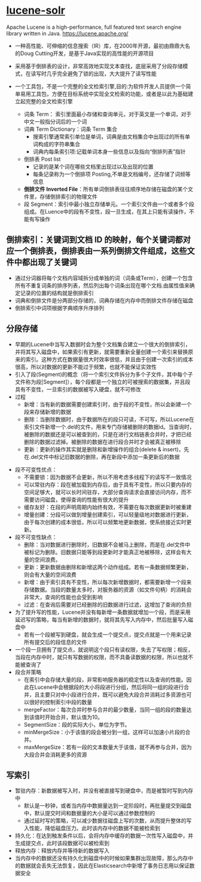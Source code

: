 # [lucene-solr](https://github.com/apache/lucene-solr)

Apache Lucene is a high-performance, full featured text search engine library written in Java. https://lucene.apache.org/

* 一种高性能、可伸缩的信息搜索（IR）库，在2000年开源，最初由鼎鼎大名的Doug Cutting开发，是基于Java实现的高性能的开源项目
* 采用基于倒排表的设计，非常高效地实现文本查找，底层采用了分段存储模式，在读写时几乎完全避免了锁的出现，大大提升了读写性能
* 一个工具包，不是一个完整的全文检索引擎,目的:为软件开发人员提供一个简单易用工具包，方便在目标系统中实现全文检索的功能，或者是以此为基础建立起完整的全文检索引擎

  * 词条 Term： 索引里面最小存储和查询单元，对于英文是一个单词，对于中文一般指分词后的一个词
  - 词典 Term Dictionary：词条 Term 集合
    + 搜索引擎通常索引单位是单词，词典是由文档集合中出现过的所有单词构成的字符串集合
    + 词典内每条索引项:记载单词本身一些信息以及指向“倒排列表”指针
  - 倒排表 Post list
    + 记录的是某个词在哪些文档里出现过以及出现的位置
    + 每条记录称为一个倒排项 Posting,不单是文档编号，还存储了词频等信息
  - **倒排文件 Inverted File**：所有单词倒排表往往顺序地存储在磁盘的某个文件里，存储倒排索引的物理文件
  - 段 Segment：索引中最小独立存储单元。一个索引文件由一个或者多个段组成。在Luence中的段有不变性，段一旦生成，在其上只能有读操作，不能有写操作

## 倒排索引：关键词到文档 ID 的映射，每个关键词都对应一个倒排表，倒排表由一系列倒排文件组成，这些文件中都出现了关键词

* 通过分词器将每个文档内容域拆分成单独的词（词条或Term），创建一个包含所有不重复词条的排序列表，然后列出每个词条出现在哪个文档.由属性值来确定记录的位置的结构就是倒排索引
* 词典和倒排文件是分两部分存储的，词典存储在内存中而倒排文件存储在磁盘
* 倒排索引中词项根据字典顺序升序排列

## 分段存储

  + 早期的Lucene中当写入数据时会为整个文档集合建立一个很大的倒排索引，并将其写入磁盘中，如果索引有更新，就需要重新全量创建一个索引来替换原来的索引。这种方式在数据量很大时效率很低，并且由于创建一次索引的成本很高，所以对数据的更新不能过于频繁，也就不能保证实效性
  + 引入了段(Segment)的概念（将一个索引文件拆分为多个子文件，其中每个子文件称为段[Segment]），每个段都是一个独立的可被搜索的数据集，并且段具有不变性，一旦索引的数据被写入硬盘，就不可修改
  + 过程
    + 新增：当有新的数据需要创建索引时，由于段的不变性，所以会新建一个段来存储新增的数据
    + 删除：当删除数据时，由于数据所在的段只可读，不可写，所以Lucene在索引文件新增一个.del的文件，用来专门存储被删除的数据id。当查询时，被删除的数据还是可以被查到的，只是在进行文档链表合并时，才把已经删除的数据过滤掉。被删除的数据在进行段合并时才会被真正被移除
    + 更新：更新的操作其实就是删除和新增操作的组合(delete & insert)，先在.del文件中标记旧数据的删除，再在新段中添加一条更新后的数据
  - 段不可变性优点：
    + 不需要锁：因为数据不会更新，所以不用考虑多线程下的读写不一致情况
    + 可以常驻内存：段在被加载到内存后，由于具有不变性，所以只要内存的空间足够大，就可以长时间驻存，大部分查询请求会直接访问内存，而不需要访问磁盘，使得查询的性能有很大的提升
    + 缓存友好：在段的声明周期内始终有效，不需要在每次数据更新时被重建
    + 增量创建：分段可以做到增量创建索引，可以轻量级地对数据进行更新，由于每次创建的成本很低，所以可以频繁地更新数据，使系统接近实时更新。
  - 段不可变性缺点：
    + 删除：当对数据进行删除时，旧数据不会被马上删除，而是在.del文件中被标记为删除。旧数据只能等到段更新时才能真正地被移除，这样会有大量的空间浪费。
    + 更新：更新数据由删除和新增这两个动作组成。若有一条数据频繁更新，则会有大量的空间浪费
    + 新增：由于索引具有不变性，所以每次新增数据时，都需要新增一个段来存储数据。当段的数量太多时，对服务器的资源（如文件句柄）的消耗会非常大，查询的性能也会受到影响
    + 过滤：在查询后需要对已经删除的旧数据进行过滤，这增加了查询的负担
  - 为了提升写的性能，Lucene并没有每新增一条数据就增加一个段，而是采用延迟写的策略，每当有新增的数据时，就将其先写入内存中，然后批量写入磁盘中
     + 若有一个段被写到硬盘，就会生成一个提交点，提交点就是一个用来记录所有提交后的段信息的文件
   - 一个段一旦拥有了提交点，就说明这个段只有读权限，失去了写权限；相反，当段在内存中时，就只有写数据的权限，而不具备读数据的权限，所以也就不能被查询了
   - 段合并策略
     + 在索引中会存储大量的段，非常影响服务器的稳定性以及查询的性能。因此在Lucene中会根据段的大小将段进行分组，然后将同一组的段进行合并，且主要只对中小段进行合并，既可以避免大段合并消耗过多资源也可以很好的控制索引中段的数量
     + mergeFactor：每次合并时参与合并的最少数量，当同一组的段的数量达到该值时开始合并，默认值为10。
     + SegmentSize：段的实际大小，单位为字节。
     + minMergeSize：小于该值的段会被分到一组，这样可以加速小片段的合并。
     + maxMergeSize：若有一段的文本数量大于该值，就不再参与合并，因为大段合并会消耗更多的资源

## 写索引

* 暂驻内存：新数据被写入时，并没有被直接写到硬盘中，而是被暂时写到内存中
    - 默认是一秒钟，或者当内存中数据量达到一定阶段时，再批量提交到磁盘中，默认提交时间和数据量的大小是可以通过参数控制的
    - 通过延时写的策略，可以减少数据往磁盘上写的次数，从而提升整体的写入性能，降低磁盘压力。此时该内存中的数据不能被检索到
* 持久化：在达到触发条件以后，会将内存中缓存的数据一次性写入磁盘中，并生成提交点，此时该段数据可以被检索到
* 释放内存：释放内存并等待新的数据写入
* 当内存中的数据还没有持久化到磁盘中的时候如果集群出现故障，那么内存中的数据就会丢失无法恢复，因此在Elasticsearch中新增了事务日志用以保证数据安全
